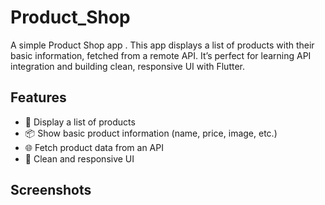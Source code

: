 # Product_Shop

A simple Product Shop app . This app displays a list of products with their basic information, fetched from a remote API. It’s perfect for learning API integration and building clean, responsive UI with Flutter.

## Features

- 🛒 Display a list of products
- 📦 Show basic product information (name, price, image, etc.)
- 🌐 Fetch product data from an API
- 📱 Clean and responsive UI
 
## Screenshots

